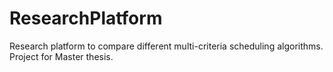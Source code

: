 # ResearchPlatform
Research platform to compare different multi-criteria scheduling algorithms. Project for Master thesis.
